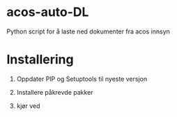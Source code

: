 # acos-auto-DL
Python script for å laste ned dokumenter fra acos innsyn

# Installering
1. Oppdater PIP og Setuptools til nyeste versjon


2. Installere påkrevde pakker

3. kjør ved 
